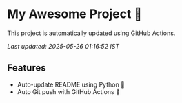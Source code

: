 # My Awesome Project 🚀

This project is automatically updated using GitHub Actions.

_Last updated: 2025-05-26 01:16:52 IST_

## Features
- Auto-update README using Python 🐍
- Auto Git push with GitHub Actions 🤖
